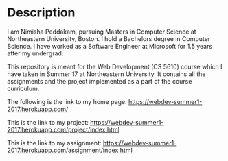 # Description

I am Nimisha Peddakam, pursuing Masters in Computer Science at Northeastern University, Boston. I hold a Bachelors degree in Computer Science. I have worked as a Software Engineer at Microsoft for 1.5 years after my undergrad.

This repository is meant for the Web Development (CS 5610) course which I have taken in Summer'17 at Northeastern University. It contains all the assignments and the project implemented as a part of the course curriculum.

The following is the link to my home page:
https://webdev-summer1-2017.herokuapp.com/

This is the link to my project:
https://webdev-summer1-2017.herokuapp.com/project/index.html

This is the link to my assignment:
https://webdev-summer1-2017.herokuapp.com/assignment/index.html



